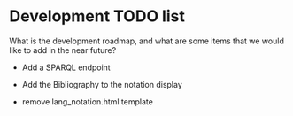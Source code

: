 # Development TODO list

What is the development roadmap, and what are some items that we would like to add in the near future?

- Add a SPARQL endpoint

- Add the Bibliography to the notation display

- remove lang_notation.html template
